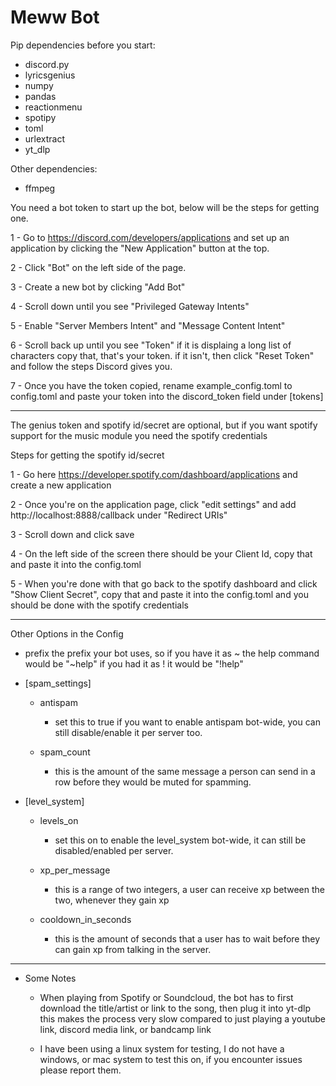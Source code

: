 # Meww Bot

Pip dependencies before you start:
  - discord.py
  - lyricsgenius
  - numpy
  - pandas
  - reactionmenu
  - spotipy
  - toml
  - urlextract
  - yt_dlp
  
Other dependencies:
  - ffmpeg

You need a bot token to start up the bot, below will be the steps for getting one.

1 - Go to https://discord.com/developers/applications and set up an application by clicking the "New Application" button at the top.


2 - Click "Bot" on the left side of the page.


3 - Create a new bot by clicking "Add Bot"


4 - Scroll down until you see "Privileged Gateway Intents"


5 - Enable "Server Members Intent" and "Message Content Intent"


6 - Scroll back up until you see "Token" if it is displaing a long list of characters copy that, that's your token.
if it isn't, then click "Reset Token" and follow the steps Discord gives you.


7 - Once you have the token copied, rename example_config.toml to config.toml and paste your token into the discord_token field under [tokens]

-----------------------------------------------------------------------------------------------------------------------------------------

The genius token and spotify id/secret are optional, but if you want spotify support for the music module you need the spotify credentials

Steps for getting the spotify id/secret

1 - Go here https://developer.spotify.com/dashboard/applications and create a new application

2 - Once you're on the application page, click "edit settings" and add http://localhost:8888/callback under "Redirect URIs"

3 - Scroll down and click save

4 - On the left side of the screen there should be your Client Id, copy that and paste it into the config.toml

5 - When you're done with that go back to the spotify dashboard and click "Show Client Secret", copy that and paste it into the config.toml
and you should be done with the spotify credentials

-----------------------------------------------------------------------------------------------------------------------------------------

Other Options in the Config

- prefix 
the prefix your bot uses, so if you have it as ~ the help command would be "~help" if you had it as ! it would be "!help"

- [spam_settings]
  - antispam
    - set this to true if you want to enable antispam bot-wide, you can still disable/enable it per server too.
  
  - spam_count
    - this is the amount of the same message a person can send in a row before they would be muted for spamming.
 
- [level_system]
  - levels_on
    - set this on to enable the level_system bot-wide, it can still be disabled/enabled per server.
  
  - xp_per_message
    - this is a range of two integers, a user can receive xp between the two, whenever they gain xp
  
  - cooldown_in_seconds
    - this is the amount of seconds that a user has to wait before they can gain xp from talking in the server.
    
-----------------------------------------------------------------------------------------------------------------------------------------

- Some Notes
  - When playing from Spotify or Soundcloud, the bot has to first download the title/artist or link to the song, then plug it into yt-dlp
  this makes the process very slow compared to just playing a youtube link, discord media link, or bandcamp link
  
  - I have been using a linux system for testing, I do not have a windows, or mac system to test this on, if you encounter issues please report them.
